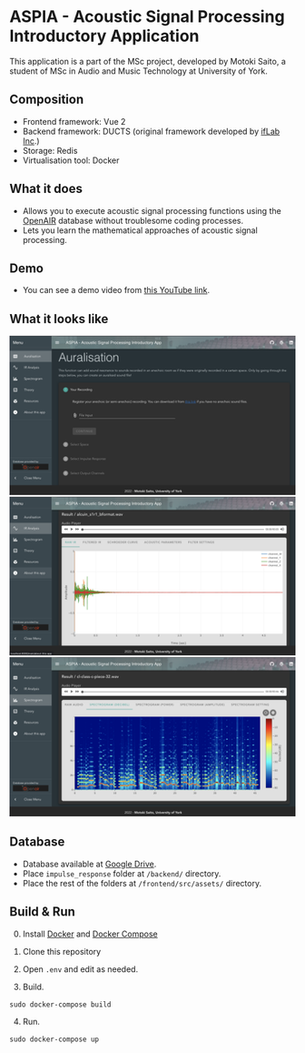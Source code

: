 # ASPIA - Acoustic Signal Processing Introductory Application
This application is a part of the MSc project, developed by Motoki Saito, a student of MSc in Audio and Music Technology at University of York.

## Composition
- Frontend framework: Vue 2
- Backend framework: DUCTS (original framework developed by [ifLab Inc](https://www.iflab.co.jp/).)
- Storage: Redis
- Virtualisation tool: Docker

## What it does

- Allows you to execute acoustic signal processing functions using the [OpenAIR](https://www.openairlib.net/) database without troublesome coding processes.
- Lets you learn the mathematical approaches of acoustic signal processing.

## Demo

- You can see a demo video from [this YouTube link](https://www.youtube.com/watch?v=TJ1AxS2TgUM&t=11s).

## What it looks like

![Auralisation](readmesamples/sample_1.png)
![Impulse Response Analysis](readmesamples/sample_2.png)
![Spectrogram](readmesamples/sample_3.png)

## Database

- Database available at [Google Drive](https://drive.google.com/drive/folders/1WnkeMDKhcHAvowOT6f4N4Q2OtaYNGiWu?usp=sharing).
- Place `impulse_response` folder at `/backend/` directory.
- Place the rest of the folders at `/frontend/src/assets/` directory.

## Build & Run

0. Install [Docker](https://docs.docker.com/get-docker/) and [Docker Compose](https://docs.docker.com/compose/install/)

1. Clone this repository

2. Open `.env` and edit as needed.

3. Build.

```
sudo docker-compose build
```

4. Run.

```
sudo docker-compose up
```
